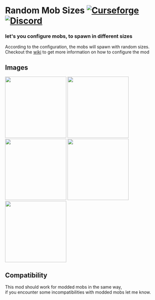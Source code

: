 # Random Mob Sizes [![Curseforge](http://cf.way2muchnoise.eu/full_555230_downloads.svg)](https://www.curseforge.com/minecraft/mc-mods/random-mob-sizes) [![Discord](https://img.shields.io/discord/639540436524072970?color=0a48c4&label=%20&logo=discord&logoColor=FFF)](https://discord.gg/bhUaWhq)

### let's you configure mobs, to spawn in different sizes
According to the configuration, the mobs will spawn with random sizes.  
Checkout the [wiki](https://github.com/tristankechlo/RandomMobSizes/wiki) to get more information on how to configure the mod

## Images
<img src="https://i.ibb.co/fFt1M4F/chicken.png#23" height="200">
<img src="https://i.ibb.co/FJfs34g/frog.png#4" height="200">
<img src="https://i.ibb.co/RyrJ56z/sheep.png#6" height="200">
<img src="https://i.ibb.co/wLS7g4L/pig.png#56" height="200">
<img src="https://i.ibb.co/stzhfzv/cow.png#7" height="200">

## Compatibility
This mod should work for modded mobs in the same way,  
if you encounter some incompatibilities with modded mobs let me know.
